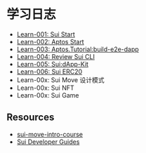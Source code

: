 # 学习日志

- [Learn-001: Sui Start](./learns/001.md)
- [Learn-002: Aptos Start](./learns/002.md)
- [Learn-003: Aptos.Tutorial:build-e2e-dapp](./learns/003.md)
- [Learn-004: Review Sui CLI](./learns/004.md)
- [Learn-005: Sui:dApp-Kit](./learns/005.md)
- [Learn-006: Sui ERC20](./learns/006.md)
- Learn-00x: Sui Move 设计模式
- Learn-00x: Sui NFT
- Learn-00x: Sui Game

## Resources

- [sui-move-intro-course](https://github.com/sui-foundation/sui-move-intro-course)
- [Sui Developer Guides](https://docs.sui.io/guides/developer)